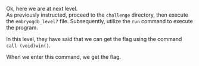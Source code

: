 Ok, here we are at next level.  
As previously instructed, proceed to the `challenge` directory, then execute the `embryogdb_level7` file. Subsequently, utilize the `run` command to execute the program.

In this level, they have said that we can get the flag using the command `call (void)win()`.

When we enter this command, we get the flag.
<!-- Flag: ~pwn.college{0mz81rrO5jJB7B21IDdX4JYaSRA.0FM1IDL4UDOzQzW}~ -->